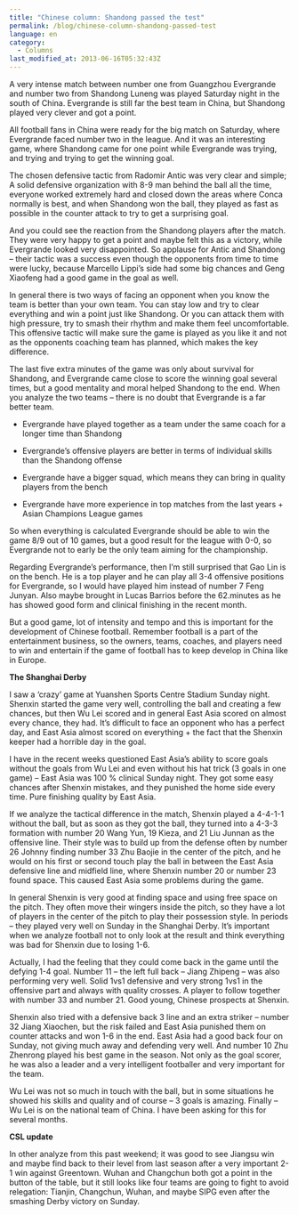 ```yaml
---
title: "Chinese column: Shandong passed the test"
permalink: /blog/chinese-column-shandong-passed-test
language: en
category:
  - Columns
last_modified_at: 2013-06-16T05:32:43Z
---
```


A very intense match between number one from Guangzhou Evergrande and number two from Shandong Luneng was played Saturday night in the south of China. Evergrande is still far the best team in China, but Shandong played very clever and got a point.



All football fans in China were ready for the big match on Saturday, where Evergrande faced number two in the league. And it was an interesting game, where Shandong came for one point while Evergrande was trying, and trying and trying to get the winning goal.



The chosen defensive tactic from Radomir Antic was very clear and simple; A solid defensive organization with 8-9 man behind the ball all the time, everyone worked extremely hard and closed down the areas where Conca normally is best, and when Shandong won the ball, they played as fast as possible in the counter attack to try to get a surprising goal.



And you could see the reaction from the Shandong players after the match. They were very happy to get a point and maybe felt this as a victory, while Evergrande looked very disappointed. So applause for Antic and Shandong – their tactic was a success even though the opponents from time to time were lucky, because Marcello Lippi’s side had some big chances and Geng Xiaofeng had a good game in the goal as well.



In general there is two ways of facing an opponent when you know the team is better than your own team. You can stay low and try to clear everything and win a point just like Shandong. Or you can attack them with high pressure, try to smash their rhythm and make them feel uncomfortable. This offensive tactic will make sure the game is played as you like it and not as the opponents coaching team has planned, which makes the key difference.



The last five extra minutes of the game was only about survival for Shandong, and Evergrande came close to score the winning goal several times, but a good mentality and moral helped Shandong to the end. When you analyze the two teams – there is no doubt that Evergrande is a far better team. 



- Evergrande have played together as a team under the same coach for a longer time than Shandong

- Evergrande’s offensive players are better in terms of individual skills than the Shandong offense

- Evergrande have a bigger squad, which means they can bring in quality players from the bench 

- Evergrande have more experience in top matches from the last years + Asian Champions League games



So when everything is calculated Evergrande should be able to win the game 8/9 out of 10 games, but a good result for the league with 0-0, so Evergrande not to early be the only team aiming for the championship.



Regarding Evergrande’s performance, then I’m still surprised that Gao Lin is on the bench. He is a top player and he can play all 3-4 offensive positions for Evergrande, so I would have played him instead of number 7 Feng Junyan. Also maybe brought in Lucas Barrios before the 62.minutes as he has showed good form and clinical finishing in the recent month.

But a good game, lot of intensity and tempo and this is important for the development of Chinese football. Remember football is a part of the entertainment business, so the owners, teams, coaches, and players need to win and entertain if the game of football has to keep develop in China like in Europe.



**The Shanghai Derby**

I saw a ‘crazy’ game at Yuanshen Sports Centre Stadium Sunday night. Shenxin started the game very well, controlling the ball and creating a few chances, but then Wu Lei scored and in general East Asia scored on almost every chance, they had. It’s difficult to face an opponent who has a perfect day, and East Asia almost scored on everything + the fact that the Shenxin keeper had a horrible day in the goal.



I have in the recent weeks questioned East Asia’s ability to score goals without the goals from Wu Lei and even without his hat trick (3 goals in one game) – East Asia was 100 % clinical Sunday night. They got some easy chances after Shenxin mistakes, and they punished the home side every time. Pure finishing quality by East Asia.



If we analyze the tactical difference in the match, Shenxin played a 4-4-1-1 without the ball, but as soon as they got the ball, they turned into a 4-3-3 formation with number 20 Wang Yun, 19 Kieza, and 21 Liu Junnan as the offensive line. Their style was to build up from the defense often by number 26 Johnny finding number 33 Zhu Baojie in the center of the pitch, and he would on his first or second touch play the ball in between the East Asia defensive line and midfield line, where Shenxin number 20 or number 23 found space. This caused East Asia some problems during the game.



In general Shenxin is very good at finding space and using free space on the pitch. They often move their wingers inside the pitch, so they have a lot of players in the center of the pitch to play their possession style. In periods – they played very well on Sunday in the Shanghai Derby. It’s important when we analyze football not to only look at the result and think everything was bad for Shenxin due to losing 1-6. 



Actually, I had the feeling that they could come back in the game until the defying 1-4 goal. Number 11 – the left full back – Jiang Zhipeng – was also performing very well. Solid 1vs1 defensive and very strong 1vs1 in the offensive part and always with quality crosses. A player to follow together with number 33 and number 21. Good young, Chinese prospects at Shenxin.

Shenxin also tried with a defensive back 3 line and an extra striker – number 32 Jiang Xiaochen, but the risk failed and East Asia punished them on counter attacks and won 1-6 in the end. East Asia had a good back four on Sunday, not giving much away and defending very well. And number 10 Zhu Zhenrong played his best game in the season. Not only as the goal scorer, he was also a leader and a very intelligent footballer and very important for the team.



Wu Lei was not so much in touch with the ball, but in some situations he showed his skills and quality and of course – 3 goals is amazing. Finally – Wu Lei is on the national team of China. I have been asking for this for several months. 



**CSL update**

In other analyze from this past weekend; it was good to see Jiangsu win and maybe find back to their level from last season after a very important 2-1 win against Greentown. Wuhan and Changchun both got a point in the button of the table, but it still looks like four teams are going to fight to avoid relegation: Tianjin, Changchun, Wuhan, and maybe SIPG even after the smashing Derby victory on Sunday.
